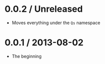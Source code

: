 # 0.0.2 / Unreleased

* Moves everything under the ``Qs`` namespace

# 0.0.1 / 2013-08-02

* The beginning
